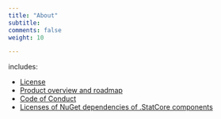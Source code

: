 ```yaml
---
title: "About"
subtitle: 
comments: false
weight: 10

---
```


includes:

* [License](/content/about/license.md)
* [Product overview and roadmap](/content/about/product%20overview.md)
* [Code of Conduct](/content/about/code%20of%20conduct.md)
* [Licenses of NuGet dependencies of .StatCore components](/content/about/dotstat-core-nuget-dependency-licenses.md)